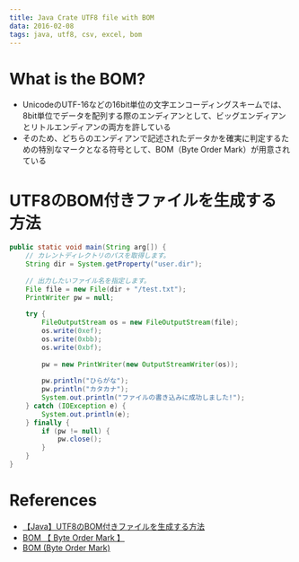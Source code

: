 ```yaml
---
title: Java Crate UTF8 file with BOM
data: 2016-02-08
tags: java, utf8, csv, excel, bom
---
```



# What is the BOM?

+ UnicodeのUTF-16などの16bit単位の文字エンコーディングスキームでは、8bit単位でデータを配列する際のエンディアンとして、ビッグエンディアンとリトルエンディアンの両方を許している
+ そのため、どちらのエンディアンで記述されたデータかを確実に判定するための特別なマークとなる符号として、BOM（Byte Order Mark）が用意されている



# UTF8のBOM付きファイルを生成する方法

```java
public static void main(String arg[]) {
    // カレントディレクトリのパスを取得します。
    String dir = System.getProperty("user.dir");
 
    // 出力したいファイル名を指定します。
    File file = new File(dir + "/test.txt");
    PrintWriter pw = null;
 
    try {
        FileOutputStream os = new FileOutputStream(file);
        os.write(0xef);
        os.write(0xbb);
        os.write(0xbf);
 
        pw = new PrintWriter(new OutputStreamWriter(os));
 
        pw.println("ひらがな");
        pw.println("カタカナ");
        System.out.println("ファイルの書き込みに成功しました!");
    } catch (IOException e) {
        System.out.println(e);
    } finally {
        if (pw != null) {
            pw.close();
        }
    }
}
```

# References

+ [【Java】UTF8のBOM付きファイルを生成する方法](http://javatechnology.net/java/utf8-file-bom/)
+ [BOM 【 Byte Order Mark 】](http://e-words.jp/w/BOM.html)
+ [BOM (Byte Order Mark)](http://www.atmarkit.co.jp/aig/01xml/bom.html)
